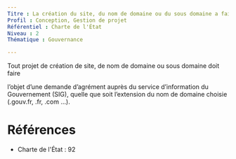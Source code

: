 ```yaml
---
Titre : La création du site, du nom de domaine ou du sous domaine a fait l'objet d'une demande d'agrément auprès du service d'information du Gouvernement (SIG).
Profil : Conception, Gestion de projet
Référentiel : Charte de l'État
Niveau : 2
Thématique : Gouvernance

---
```

Tout projet de création de site, de nom de domaine ou sous domaine doit faire

l’objet d’une demande d’agrément auprès du service d’information du Gouvernement (SIG), quelle que soit l’extension du nom de domaine choisie (.gouv.fr, .fr, .com …).

# Références

*   Charte de l'État : 92
